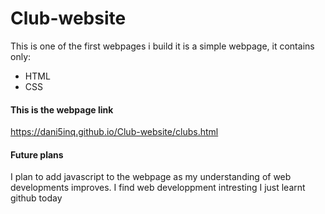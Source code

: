 # Club-website
This is one of the first webpages i build it is a simple webpage, it contains only:
+ HTML
+ CSS

#### This is the webpage link 
https://dani5inq.github.io/Club-website/clubs.html

#### Future plans
I plan to add javascript to the webpage as my understanding of web developments improves.
I find web developpment intresting 
I just learnt github today
